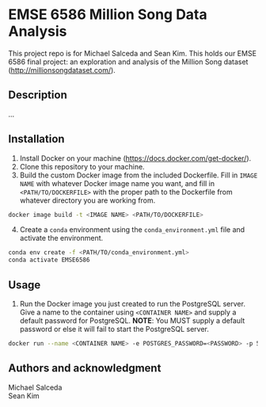 # EMSE 6586 Million Song Data Analysis

This project repo is for Michael Salceda and Sean Kim. This holds our EMSE 6586 final project: an exploration and analysis of the Million Song dataset (http://millionsongdataset.com/).

## Description
...

## Installation
1. Install Docker on your machine (https://docs.docker.com/get-docker/).
2. Clone this repository to your machine.
3. Build the custom Docker image from the included Dockerfile. Fill in `IMAGE NAME` with whatever Docker image name you want, and fill in `<PATH/TO/DOCKERFILE>` with the proper path to the Dockerfile from whatever directory you are working from.
```bash
docker image build -t <IMAGE NAME> <PATH/TO/DOCKERFILE>
```
4. Create a `conda` environment using the `conda_environment.yml` file and activate the environment.
```bash
conda env create -f <PATH/TO/conda_environment.yml>
conda activate EMSE6586
````

## Usage
1. Run the Docker image you just created to run the PostgreSQL server. Give a name to the container using `<CONTAINER NAME>` and supply a default password for PostgreSQL. **NOTE**: You MUST supply a default password or else it will fail to start the PostgreSQL server.
```bash
docker run --name <CONTAINER NAME> -e POSTGRES_PASSWORD=<PASSWORD> -p 5432:5432 -d <IMAGE NAME>
```

## Authors and acknowledgment
Michael Salceda  
Sean Kim
